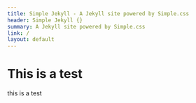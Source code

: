 ```yaml
---
title: Simple Jekyll - A Jekyll site powered by Simple.css
header: Simple Jekyll {}
summary: A Jekyll site powered by Simple.css
link: /
layout: default
---
```

# This is a test

this is a test